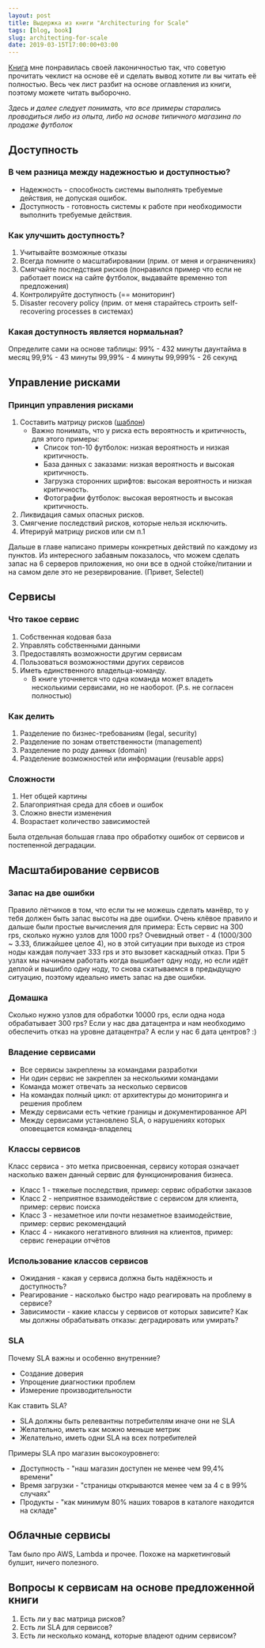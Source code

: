 ```yaml
---
layout: post
title: Выдержка из книги "Architecturing for Scale"
tags: [blog, book]
slug: architecting-for-scale
date: 2019-03-15T17:00:00+03:00
---
```


[Книга](https://www.goodreads.com/book/show/38096544) мне понравилась своей лаконичностью так, что советую прочитать чеклист на основе её и сделать вывод хотите ли вы читать её полностью. Весь чек лист разбит на основе оглавления из книги, поэтому можете читать выборочно.
<!--more-->
_Здесь и далее следует понимать, что все примеры старались проводиться либо из опыта, либо на основе типичного магазина по продаже футболок_

## Доступность

### В чем разница между надежностью и доступностью?
* Надежность - способность системы выполнять требуемые действия, не допуская ошибок.
* Доступность - готовность системы к работе при необходимости выполнить требуемые действия.

### Как улучшить доступность?

1. Учитывайте возможные отказы
2. Всегда помните о масштабировании (прим. от меня и ограничениях)
3. Смягчайте последствия рисков (понравился пример что если не работает поиск на сайте футболок, выдавайте временно топ предложения)
4. Контролируйте доступность (== мониторинг)
5. Disaster recovery policy (прим. от меня старайтесь строить self-recovering processes в системах)

### Какая доступность является нормальная?

Определите сами на основе таблицы:
99%     - 432 минуты даунтайма в месяц
99,9%   - 43 минуты
99,99%  - 4 минуты
99,999% - 26 секунд

## Управление рисками

### Принцип управления рисками
1. Составить матрицу рисков ([шаблон](https://www.architectingforscale.com/files/Risk%20Matrix%20Template.xlsx))
    * Важно понимать, что у риска есть вероятность и критичность, для этого примеры:
        * Список топ-10 футболок: низкая вероятность и низкая критичность.
        * База данных с заказами: низкая вероятность и высокая критичность.
        * Загрузка сторонних шрифтов: высокая вероятность и низкая критичность. 
        * Фотографии футболок: высокая вероятность и высокая критичность.
2. Ликвидация самых опасных рисков.
3. Смягчение последствий рисков, которые нельзя исключить.
4. Итерируй матрицу рисков или см п.1

Дальше в главе написано примеры конкретных действий по каждому из пунктов.
Из интересного забавным показалось, что можем сделать запас на 6 серверов приложения, но они все в одной стойке/питании и на самом деле это не резервирование. (Привет, Selectel)

## Сервисы

### Что такое сервис
1. Собственная кодовая база
2. Управлять собственными данными
3. Предоставлять возможности другим сервисам
4. Пользоваться возможностями других сервисов
5. Иметь единственного владельца-команду.
    * В книге уточняется что одна команда может владеть несколькими сервисами, но не наоборот. (P.s. не согласен полностью)

### Как делить
1. Разделение по бизнес-требованиям (legal, security)
2. Разделение по зонам ответственности (management)
3. Разделение по роду данных (domain)
4. Разделение возможностей или информации (reusable apps)

### Сложности
1. Нет общей картины
2. Благоприятная среда для сбоев и ошибок
3. Сложно внести изменения
4. Возрастает количество зависимостей

Была отдельная большая глава про обработку ошибок от сервисов и постепенной деградации.

## Масштабирование сервисов

### Запас на две ошибки
Правило лётчиков в том, что если ты не можешь сделать манёвр, то у тебя должен быть запас высоты на две ошибки.
Очень клёвое правило и дальше были простые вычисления для примера:
Есть сервис на 300 rps, сколько нужно узлов для 1000 rps?
Очевидный ответ - 4 (1000/300 ~ 3.33, ближайшее целое 4), но в этой ситуации при выходе из строя ноды каждая получает 333 rps и это вызовет каскадный отказ. При 5 узлах мы начинаем работать когда вышибает одну ноду, но если идёт деплой и вышибло одну ноду, то снова скатываемся в предыдущую ситуацию, поэтому идеально иметь запас на две ошибки.

### Домашка
Сколько нужно узлов для обработки 10000 rps, если одна нода обрабатывает 300 rps?
Если у нас два датацентра и нам необходимо обеспечить отказ на уровне датацентра?
А если у нас 6 дата центров? :)

### Владение сервисами
* Все сервисы закреплены за командами разработки
* Ни один сервис не закреплен за несколькими командами
* Команда может отвечать за несколько сервисов
* На командах полный цикл: от архитектуры до мониторинга и решения проблем
* Между сервисами есть четкие границы и документированное API
* Между сервисами установлено SLA, о нарушениях которых оповещается команда-владелец

### Классы сервисов
Класс сервиса - это метка присвоенная, сервису которая означает насколько важен данный сервис для функционирования бизнеса.
* Класс 1 - тяжелые последствия, пример: сервис обработки заказов
* Класс 2 - неприятное взаимодействие с сервисом для клиента, пример: сервис поиска
* Класс 3 - незаметное или почти незаметное взаимодействие, пример: сервис рекомендаций
* Класс 4 - никакого негативного влияния на клиентов, пример: сервис генерации отчётов

### Использование классов сервисов
* Ожидания - какая у сервиса должна быть надёжность и доступность?
* Реагирование - насколько быстро надо реагировать на проблему в сервисе?
* Зависимости - какие классы у сервисов от которых зависите? Как мы должны обрабатывать отказы: деградировать или умирать?

### SLA

Почему SLA важны и особенно внутренние?

* Создание доверия
* Упрощение диагностики проблем
* Измерение производительности

Как ставить SLA?

* SLA должны быть релевантны потребителям иначе они не SLA
* Желательно, иметь как можно меньше метрик
* Желательно, иметь одни SLA на всех потребителей

Примеры SLA про магазин высокоуровнего:

* Доступность - "наш магазин доступен не менее чем 99,4% времени"
* Время загрузки - "страницы открываются менее чем за 4 с в 99% случаях"
* Продукты - "как минимум 80% наших товаров в каталоге находится на складе"

## Облачные сервисы

Там было про AWS, Lambda и прочее. Похоже на маркетинговый булшит, ничего полезного.

## Вопросы к сервисам на основе предложенной книги

1. Есть ли у вас матрица рисков?
2. Есть ли SLA для сервисов?
3. Есть ли несколько команд, которые владеют одним сервисом?

